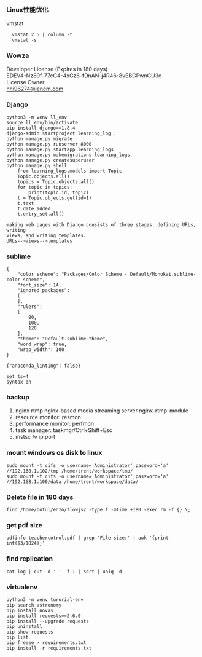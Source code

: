 ### Linux性能优化
vmstat
```
  vmstat 2 5 | column -t  
  vmstat -s
```
### Wowza
Developer License (Expires in 180 days)  
EDEV4-Nz89f-77cG4-4xGz6-fDnAN-j4R46-8vEBGPwnGU3c  
License Owner  
hhi96274@iencm.com  
### Django
```
python3 -m venv ll_env
source ll_env/bin/activate
pip install django==1.8.4
django-admin startproject learning_log .
python manage.py migrate
python manage.py runserver 8000
python manage.py startapp learning_logs
python manage.py makemigrations learning_logs
python manage.py createsuperuser
python manage.py shell
    from learning_logs.models import Topic
    Topic.objects.all()
    topics = Topic.objects.all()
    for topic in topics:
        print(topic.id, topic)
    t = Topic.objects.get(id=1)
    t.text
    t.date_added
    t.entry_set.all()

making web pages with Django consists of three stages: defining URLs, writing
views, and writing templates.
URLs-->views-->templates
```
### sublime
```
{
	"color_scheme": "Packages/Color Scheme - Default/Monokai.sublime-color-scheme",
	"font_size": 14,
	"ignored_packages":
	[
	],
	"rulers":
	[
		80,
		100,
		120
	],
	"theme": "Default.sublime-theme",
	"word_wrap": true,
	"wrap_width": 100
}

{"anaconda_linting": false}

set ts=4
syntax on
```
### backup
1. nginx rtmp
	nginx-based media streaming server
	nginx-rtmp-module
2. resource monitor: resmon
3. performance monitor: perfmon
4. task manager: taskmgr/Ctrl+Shift+Esc
5. mstsc /v ip:port

### mount windows os disk to linux
```
sudo mount -t cifs -o username='Administrator',password='a' //192.168.1.102/tmp /home/trent/workspace/tmp/
sudo mount -t cifs -o username='Administrator',password='a' //192.168.1.100/data /home/trent/workspace/data/
```
### Delete file in 180 days
`find /home/boful/enzo/flowjs/ -type f -mtime +180 -exec rm -f {} \;`
### get pdf size
`pdfinfo teachercotrol.pdf | grep 'File size:' | awk '{print int($3/1024)}'`
### find replication
`cat log | cut -d ' ' -f 1 | sort | uniq -d`
### virtualenv
```
python3 -m venv turorial-env
pip search astronomy
pip install novas
pip install requests==2.6.0
pip install --upgrade requests
pip uninstall
pip show requests
pip list
pip freeze > requirements.txt
pip install -r requirements.txt
```